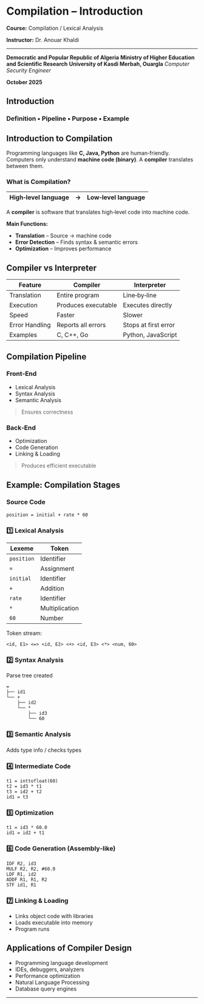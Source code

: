 # Compilation – Introduction
**Course:** Compilation / Lexical Analysis

**Instructor:** Dr. Anouar Khaldi

---

**Democratic and Popular Republic of Algeria**
**Ministry of Higher Education and Scientific Research**
**University of Kasdi Merbah, Ouargla**
*Computer Security Engineer*

**October 2025**

## Introduction

### Definition • Pipeline • Purpose • Example


## Introduction to Compilation

Programming languages like **C, Java, Python** are human‑friendly.
Computers only understand **machine code (binary)**.
A **compiler** translates between them.

### What is Compilation?

| High‑level language | → | Low‑level language |
| ------------------- | - | ------------------ |

A **compiler** is software that translates high‑level code into machine code.

**Main Functions:**

* **Translation** – Source → machine code
* **Error Detection** – Finds syntax & semantic errors
* **Optimization** – Improves performance

## Compiler vs Interpreter

| Feature        | Compiler            | Interpreter          |
| -------------- | ------------------- | -------------------- |
| Translation    | Entire program      | Line‑by‑line         |
| Execution      | Produces executable | Executes directly    |
| Speed          | Faster              | Slower               |
| Error Handling | Reports all errors  | Stops at first error |
| Examples       | C, C++, Go          | Python, JavaScript   |


## Compilation Pipeline

### Front‑End

* Lexical Analysis
* Syntax Analysis
* Semantic Analysis

> Ensures correctness

### Back‑End

* Optimization
* Code Generation
* Linking & Loading

> Produces efficient executable

## Example: Compilation Stages

### Source Code

```
position = initial + rate * 60
```

### 1️⃣ Lexical Analysis

| Lexeme     | Token          |
| ---------- | -------------- |
| `position` | Identifier     |
| `=`        | Assignment     |
| `initial`  | Identifier     |
| `+`        | Addition       |
| `rate`     | Identifier     |
| `*`        | Multiplication |
| `60`       | Number         |

Token stream:

```
<id, E1> <=> <id, E2> <+> <id, E3> <*> <num, 60>
```

### 2️⃣ Syntax Analysis

Parse tree created

```
=
├── id1
└── +
    ├── id2
    └── *
        ├── id3
        └── 60
```

### 3️⃣ Semantic Analysis

Adds type info / checks types

### 4️⃣ Intermediate Code

```
t1 = inttofloat(60)
t2 = id3 * t1
t3 = id2 + t2
id1 = t3
```

### 5️⃣ Optimization

```
t1 = id3 * 60.0
id1 = id2 + t1
```

### 6️⃣ Code Generation (Assembly‑like)

```
IDF R2, id3
MULF R2, R2, #60.0
LDF R1, id2
ADDF R1, R1, R2
STF id1, R1
```

### 7️⃣ Linking & Loading

* Links object code with libraries
* Loads executable into memory
* Program runs

## Applications of Compiler Design

* Programming language development
* IDEs, debuggers, analyzers
* Performance optimization
* Natural Language Processing
* Database query engines

---